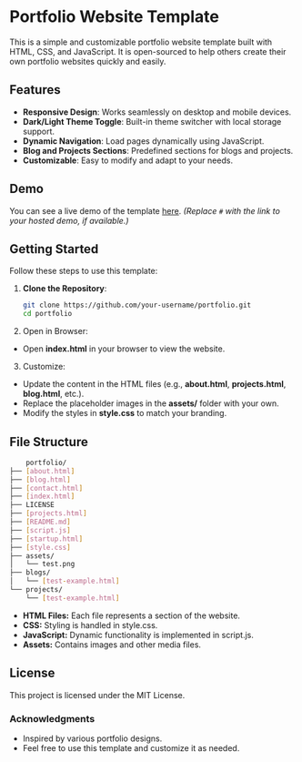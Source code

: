 # Portfolio Website Template

This is a simple and customizable portfolio website template built with HTML, CSS, and JavaScript. It is open-sourced to help others create their own portfolio websites quickly and easily.

## Features

- **Responsive Design**: Works seamlessly on desktop and mobile devices.
- **Dark/Light Theme Toggle**: Built-in theme switcher with local storage support.
- **Dynamic Navigation**: Load pages dynamically using JavaScript.
- **Blog and Projects Sections**: Predefined sections for blogs and projects.
- **Customizable**: Easy to modify and adapt to your needs.

## Demo

You can see a live demo of the template [here](#). *(Replace `#` with the link to your hosted demo, if available.)*

## Getting Started

Follow these steps to use this template:

1. **Clone the Repository**:
   ```bash
   git clone https://github.com/your-username/portfolio.git
   cd portfolio
    ```
2. Open in Browser: 
- Open **index.html** in your browser to view the website.

3. Customize:
- Update the content in the HTML files (e.g., **about.html**, **projects.html**, **blog.html**, etc.).
- Replace the placeholder images in the **assets/** folder with your own.
- Modify the styles in **style.css** to match your branding.

## File Structure

```bash
    portfolio/
├── [about.html]
├── [blog.html]
├── [contact.html]
├── [index.html]
├── LICENSE
├── [projects.html]
├── [README.md]
├── [script.js]
├── [startup.html]
├── [style.css]
├── assets/
│   └── test.png
├── blogs/
│   └── [test-example.html]
└── projects/
    └── [test-example.html]
```
- **HTML Files:** Each file represents a section of the website.
- **CSS:** Styling is handled in style.css.
- **JavaScript:** Dynamic functionality is implemented in script.js.
- **Assets:** Contains images and other media files.

## License
This project is licensed under the MIT License.

### Acknowledgments
- Inspired by various portfolio designs.
- Feel free to use this template and customize it as needed. 
